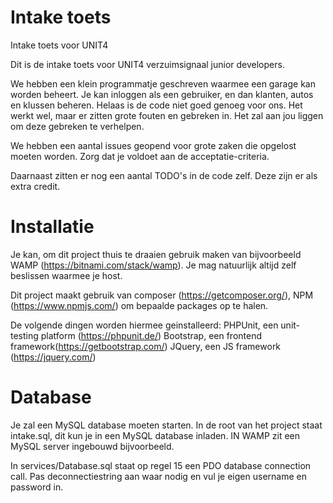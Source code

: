 # Intake toets
Intake toets voor UNIT4

Dit is de intake toets voor UNIT4 verzuimsignaal junior developers.

We hebben een klein programmatje geschreven waarmee een garage kan worden beheert. Je kan inloggen 
als een gebruiker, en dan klanten, autos en klussen beheren. Helaas is de code niet goed genoeg voor ons.
Het werkt wel, maar er zitten grote fouten en gebreken in. Het zal aan jou liggen om deze gebreken te verhelpen.

We hebben een aantal issues geopend voor grote zaken die opgelost moeten worden. Zorg dat je voldoet aan de acceptatie-criteria.

Daarnaast zitten er nog een aantal TODO's in de code zelf. Deze zijn er als extra credit.



# Installatie

Je kan, om dit project thuis te draaien gebruik maken van bijvoorbeeld WAMP (https://bitnami.com/stack/wamp). Je mag natuurlijk altijd zelf beslissen waarmee je host.

Dit project maakt gebruik van composer (https://getcomposer.org/), NPM (https://www.npmjs.com/) om bepaalde packages op te halen.

De volgende dingen worden hiermee geinstalleerd:
PHPUnit, een unit-testing platform (https://phpunit.de/)
Bootstrap, een frontend framework(https://getbootstrap.com/)
JQuery, een JS framework (https://jquery.com/)


# Database

Je zal een MySQL database moeten starten. In de root van het project staat intake.sql, dit kun je in een MySQL database inladen. IN WAMP zit een MySQL server ingebouwd bijvoorbeeld.

In services/Database.sql staat op regel 15 een PDO database connection call. Pas deconnectiestring aan waar nodig en vul je eigen username en password in.
